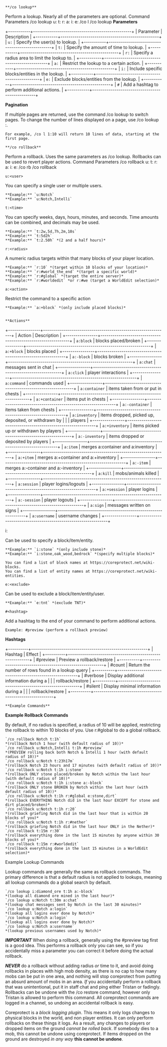 	**/co lookup**

Perform a lookup. Nearly all of the parameters are optional.
Command 	Parameters
/co lookup 	u:<user> t:<time> r:<radius> a:<action> i:<include> e:<exclude>
/co l 	/co lookup <params>
  **Parameters**

+-----------+-------------------------------------------------+
| Parameter | Description                                     |
+-----------+-------------------------------------------------+
| `u:`      | Specify the user(s) to lookup.                  |
+-----------+-------------------------------------------------+
| `t:`      | Specify the amount of time to lookup.           |
+-----------+-------------------------------------------------+
| `r:`      | Specify a radius area to limit the lookup to.   |
+-----------+-------------------------------------------------+
| `a:`      | Restrict the lookup to a certain action.        |
+-----------+-------------------------------------------------+
| `i:`      | Include specific blocks/entities in the lookup. |
+-----------+-------------------------------------------------+
| `e:`      | Exclude blocks/entities from the lookup.        |
+-----------+-------------------------------------------------+
| `#`       | Add a hashtag to perform additional actions.    |
+-----------+-------------------------------------------------+

  **Pagination**

If multiple pages are returned, use the command /co lookup <page> to switch pages.
To change the number of lines displayed on a page, use /co lookup <page>:<lines>.

    For example, /co l 1:10 will return 10 lines of data, starting at the first page.

	**/co rollback**

Perform a rollback. Uses the same parameters as /co lookup.
Rollbacks can be used to revert player actions.
Command 	Parameters
/co rollback 	u:<user> t:<time> r:<radius> a:<action> i:<include> e:<exclude>
/co rb 	/co rollback <params>



`u:<user>`

You can specify a single user or multiple users.

    **Example:** `u:Notch`
    **Example:** `u:Notch,Intelli`

`t:<time>`

You can specify weeks, days, hours, minutes, and seconds.
Time amounts can be combined, and decimals may be used.

    **Example:** `t:2w,5d,7h,2m,10s`
    **Example:** `t:5d2h`
    **Example:** `t:2.50h` *(2 and a half hours)*

`r:<radius>`

A numeric radius targets within that many blocks of your player location.

    **Example:** `r:10` *(target within 10 blocks of your location)*
    **Example:** `r:#world_the_end` *(target a specific world)*
    **Example:** `r:#global` *(target the entire server)*
    **Example:** `r:#worldedit` *or r:#we (target a WorldEdit selection)*

`a:<action>`

Restrict the command to a specific action

    **Example:** `a:+block` *(only include placed blocks)*


	**Actions**

+----------------+--------------------------------------------------------------+
| Action         | Description                                                  |
+----------------+--------------------------------------------------------------+
| `a:block`      | blocks placed/broken                                         |
+----------------+--------------------------------------------------------------+
| `a:+block`     | blocks placed                                                |
+----------------+--------------------------------------------------------------+
| `a:-block`     | blocks broken                                                |
+----------------+--------------------------------------------------------------+
| `a:chat`       | messages sent in chat                                        |
+----------------+--------------------------------------------------------------+
| `a:click`      | player interactions                                          |
+----------------+--------------------------------------------------------------+
| `a:command`    | commands used                                                |
+----------------+--------------------------------------------------------------+
| `a:container`  | items taken from or put in chests                            |
+----------------+--------------------------------------------------------------+
| `a:+container` | items put in chests                                          |
+----------------+--------------------------------------------------------------+
| `a:-container` | items taken from chests                                      |
+----------------+--------------------------------------------------------------+
| `a:inventory`  | items dropped, picked up, deposited, or withdrawn by         |
|                |  players                                                     |
+----------------+--------------------------------------------------------------+
| `a:+inventory` | items picked up or withdrawn by players                      |
+----------------+--------------------------------------------------------------+
| `a:-inventory` | items dropped or deposited by players                        |
+----------------+--------------------------------------------------------------+
| `a:item`       | merges a:container and a:inventory                           |
+----------------+--------------------------------------------------------------+
| `a:+item`      | merges a:+container and a:+inventory                         |
+----------------+--------------------------------------------------------------+
| `a:-item`      | merges a:-container and a:-inventory                         |
+----------------+--------------------------------------------------------------+
| `a:kill`       | mobs/animals killed                                          |
+----------------+--------------------------------------------------------------+
| `a:session`    | player logins/logouts                                        |
+----------------+--------------------------------------------------------------+
| `a:+session`   | player logins                                                |
+----------------+--------------------------------------------------------------+
| `a:-session`   | player logouts                                               |
+----------------+--------------------------------------------------------------+
| `a:sign`       | messages written on signs                                    |
+----------------+--------------------------------------------------------------+
| `a:username`   | username changes                                             |
+----------------+--------------------------------------------------------------+

i:<include>

Can be used to specify a block/item/entity.

    **Example:** `i:stone` *(only include stone)*
    **Example:** `i:stone,oak_wood,bedrock` *(specify multiple blocks)*

    You can find a list of block names at https://coreprotect.net/wiki-blocks.
    You can find a list of entity names at https://coreprotect.net/wiki-entities.

`e:<exclude>`

Can be used to exclude a block/item/entity/user.

    **Example:** `e:tnt` *(exclude TNT)*

`#<hashtag>`

Add a hashtag to the end of your command to perform additional actions.

    Example: #preview (perform a rollback preview)

  **Hashtags**

+----------+----------------------------------------------------------+
| Hashtag  | Effect                                                   |
+----------+----------------------------------------------------------+
| #preview | Preview a rollback/restore                               |
+----------+----------------------------------------------------------+
| #count   | Return the number of rows found in a lookup query        |
+----------+----------------------------------------------------------+
| #verbose | Display additional information during a                  |
|                    | rollback/restore                               |
+----------+----------------------------------------------------------+
| #silent  | Display minimal information during a                     |
|                | rollback/restore                                   |
+----------+----------------------------------------------------------+

	**Example Commands**

  **Example Rollback Commands**

By default, if no radius is specified, a radius of 10 will be applied, restricting the rollback to within 10 blocks of you. Use r:#global to do a global rollback.

    `/co rollback Notch t:1h`
    *(rollback Notch 1 hour (with default radius of 10))*
    `/co rollback u:Notch,Intelli t:1h #preview`
    *(PREVIEW rolling back both Notch & Intelli 1 hour (with default radius of 10))*
    `/co rollback u:Notch t:23h17m`
    *(rollback Notch 23 hours and 17 minutes (with default radius of 10))*
    `/co rollback u:Notch t:1h i:stone`
    *(rollback ONLY stone placed/broken by Notch within the last hour (with default radius of 10))*
    `/co rollback u:Notch t:1h i:stone a:-block`
    *(rollback ONLY stone BROKEN by Notch within the last hour (with default radius of 10))*
    `/co rollback u:Notch t:1h r:#global e:stone,dirt`
    *(rollback EVERYTHING Notch did in the last hour EXCEPT for stone and dirt placed/broken)*
    `/co rollback u:Notch t:1h r:20`
    *(rollback griefing Notch did in the last hour that is within 20 blocks of you)*
    `/co rollback u:Notch t:1h r:#nether`
    *(rollback griefing Notch did in the last hour ONLY in the Nether)*
    `/co rollback t:15m r:30`
    *(rollback everything done in the last 15 minutes by anyone within 30 blocks of you)*
    `/co rollback t:15m r:#worldedit`
    *(rollback everything done in the last 15 minutes in a WorldEdit selection)*

Example Lookup Commands

Lookup commands are generally the same as rollback commands. The primary difference is that a default radius is
not applied to lookups, meaning all lookup commands do a global search by default.

    `/co lookup i:diamond_ore t:1h a:-block`
    *(lookup all diamond ore mined in the last hour)*
    `/co lookup u:Notch t:30m a:chat`
    *(lookup chat messages sent by Notch in the last 30 minutes)*
    `/co lookup u:Notch a:login`
    *(lookup all logins ever done by Notch)*
    `/co lookup u:Notch a:login`
    *(lookup all logins ever done by Notch)*
    `/co lookup u:Notch a:username`
    *(lookup previous usernames used by Notch)*

***IMPORTANT***
When doing a rollback, generally using the #preview tag first is a good idea. This performs a rollback only you can 
see, so if you accidentally miss a parameter you can correct it before doing the actual rollback.

***NEVER*** do a rollback without adding radius *or* time to it, and avoid doing rollbacks in places with high mob 
density, as there is no cap to how many mobs can be put in one area, and nothing will stop coreprotect from putting
an absurd amount of mobs in an area. *If* you accidentally perform a rollback that was unintentional, put it in staff 
chat and ping either Tristan or fadingly. Rollbacks can be undone with the /co restore command, however only Tristan 
is allowed to perform this command. All coreprotect commands are logged in a channel, so undoing an accidental rollback is easy.
  
Coreprotect is a *block logging plugin*. This means it only logs changes to physical blocks in the world, and non player entities.
It can only perform rollbacks on these things it logs. As a result, any changes to players or dropped items on the ground *cannot 
be rolled back*. If somebody dies to a mob, this cannot be undone using coreprotect. If items dropped on the ground are destroyed
*in any way* **this cannot be undone**.
